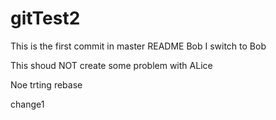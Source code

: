 # gitTest2
This is the first commit in master
README Bob
I switch to Bob

This shoud NOT create some problem with ALice


Noe trting rebase

change1 
